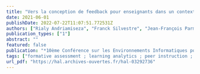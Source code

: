 ```yaml
---
title: "Vers la conception de feedback pour enseignants dans un contexte d'évaluation formative à grande échelle : une approche analytique"
date: 2021-06-01
publishDate: 2022-07-22T11:07:51.772531Z
authors: ["Rialy Andriamiseza", "Franck Silvestre", "Jean-François Parmentier", "Julien Broisin"]
publication_types: ["1"]
abstract: ""
featured: false
publication: "*10ème Conférence sur les Environnements Informatiques pour l'Apprentissage Humain (EIAH 2021)*"
tags: ["formative assessment ; learning analytics ; peer instruction ; teacher feedback ; learning analytics ; évaluation formative ; feedback pour enseignants ; instruction par les pairs"]
url_pdf: "https://hal.archives-ouvertes.fr/hal-03292736"
---
```


